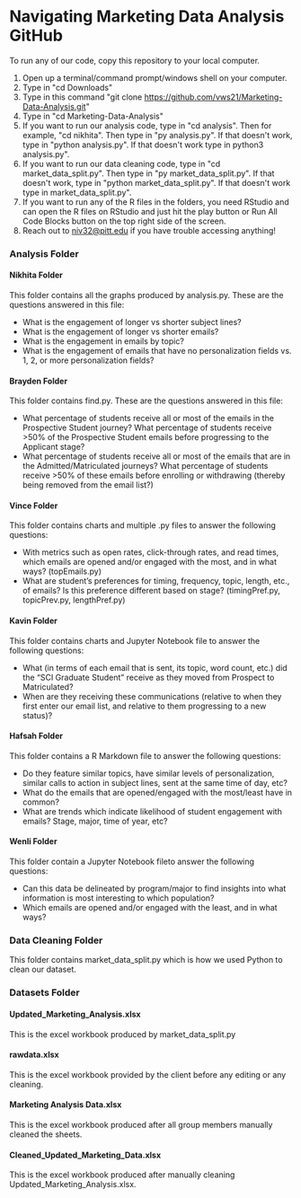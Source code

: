 # Navigating Marketing Data Analysis GitHub

To run any of our code, copy this repository to your local computer. 
1. Open up a terminal/command prompt/windows shell on your computer.
2. Type in "cd Downloads"
3. Type in this command "git clone https://github.com/vws21/Marketing-Data-Analysis.git"
4. Type in "cd Marketing-Data-Analysis"
5. If you want to run our analysis code, type in "cd analysis". Then for example, "cd nikhita". Then type in "py analysis.py". If that doesn't work, type in "python analysis.py". If that doesn't work type in python3 analysis.py".
6. If you want to run our data cleaning code, type in "cd market_data_split.py". Then type in "py market_data_split.py". If that doesn't work, type in "python market_data_split.py". If that doesn't work type in market_data_split.py".
7. If you want to run any of the R files in the folders, you need RStudio and can open the R files on RStudio and just hit the play button or Run All Code Blocks button on the top right side of the screen.
8. Reach out to niv32@pitt.edu if you have trouble accessing anything!


### Analysis Folder
#### Nikhita Folder
  This folder contains all the graphs produced by analysis.py.
    These are the questions answered in this file:
  - What is the engagement of longer vs shorter subject lines?
  - What is the engagement of longer vs shorter emails?
  - What is the engagement in emails by topic?
  - What is the engagement of emails that have no personalization fields vs. 1, 2, or more personalization fields?

#### Brayden Folder
This folder contains find.py.
 These are the questions answered in this file:
 - What percentage of students receive all or most of the emails in the Prospective Student journey? What percentage of students receive >50% of the Prospective Student emails before progressing to the Applicant stage? 
 -  What percentage of students receive all or most of the emails that are in the Admitted/Matriculated journeys? What percentage of students receive >50% of these emails before enrolling or withdrawing (thereby being removed from the email list?)

#### Vince Folder
  This folder contains charts and multiple .py files to answer the following questions:
  -  With metrics such as open rates, click-through rates, and read times, which emails are opened and/or engaged with the most, and in what ways? (topEmails.py)
  -  What are student’s preferences for timing, frequency, topic, length, etc., of emails? Is this preference different based on stage? (timingPref.py, topicPrev.py, lengthPref.py)

#### Kavin Folder
  This folder contains charts and Jupyter Notebook file to answer the following questions:
  - What (in terms of each email that is sent, its topic, word count, etc.) did the “SCI Graduate Student” receive as they moved from Prospect to Matriculated?
  - When are they receiving these communications (relative to when they first enter our email list, and relative to them progressing to a new status)?

#### Hafsah Folder
  This folder contains a R Markdown file to answer the following questions:
  - Do they feature similar topics, have similar levels of personalization, similar calls to action in subject lines, sent at the same time of day, etc?
  - What do the emails that are opened/engaged with the most/least have in common?
  - What are trends which indicate likelihood of student engagement with emails? Stage, major, time of year, etc?

#### Wenli Folder
  This folder contain a Jupyter Notebook fileto answer the following questions:
  - Can this data be delineated by program/major to find insights into what information is most interesting to which population?
  - Which emails are opened and/or engaged with the least, and in what ways?

### Data Cleaning Folder
  This folder contains market_data_split.py which is how we used Python to clean our dataset. 

### Datasets Folder
#### Updated_Marketing_Analysis.xlsx
  This is the excel workbook produced by market_data_split.py


#### rawdata.xlsx
  This is the excel workbook provided by the client before any editing or any cleaning.


#### Marketing Analysis Data.xlsx
  This is the excel workbook produced after all group members manually cleaned the sheets.


#### Cleaned_Updated_Marketing_Data.xlsx
  This is the excel workbook produced after manually cleaning  Updated_Marketing_Analysis.xlsx.
